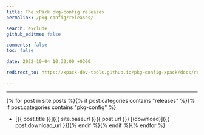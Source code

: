 ```yaml
---
title: The xPack pkg-config releases
permalink: /pkg-config/releases/

search: exclude
github_editme: false

comments: false
toc: false

date: 2022-10-04 10:32:00 +0300

redirect_to: https://xpack-dev-tools.github.io/pkg-config-xpack/docs/releases/

---
```


___
{% for post in site.posts %}{% if post.categories contains "releases" %}{% if post.categories contains "pkg-config" %}
* [{{ post.title }}]({{ site.baseurl }}{{ post.url }}) [(download)]({{ post.download_url }}){% endif %}{% endif %}{% endfor %}
